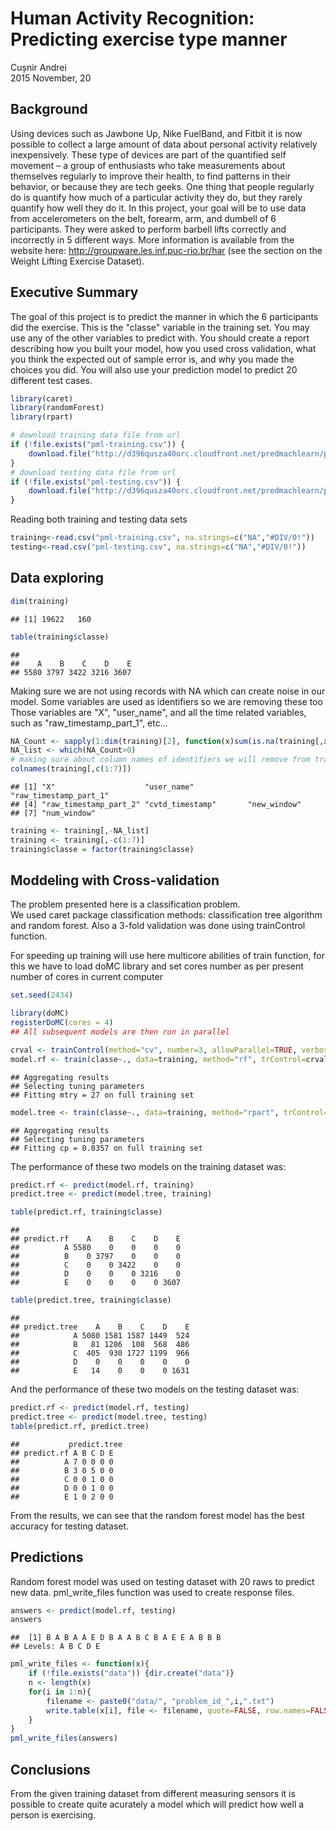 # Human Activity Recognition: Predicting exercise type manner
Cușnir Andrei  
2015 November, 20  

## Background

Using devices such as Jawbone Up, Nike FuelBand, and Fitbit it is now possible to collect a large amount of data about personal activity relatively inexpensively. These type of devices are part of the quantified self movement – a group of enthusiasts who take measurements about themselves regularly to improve their health, to find patterns in their behavior, or because they are tech geeks. One thing that people regularly do is quantify how much of a particular activity they do, but they rarely quantify how well they do it. In this project, your goal will be to use data from accelerometers on the belt, forearm, arm, and dumbell of 6 participants. They were asked to perform barbell lifts correctly and incorrectly in 5 different ways. More information is available from the website here: http://groupware.les.inf.puc-rio.br/har (see the section on the Weight Lifting Exercise Dataset).  

## Executive Summary

The goal of this project is to predict the manner in which the 6 participants did the exercise. This is the "classe" variable in the training set. You may use any of the other variables to predict with. You should create a report describing how you built your model, how you used cross validation, what you think the expected out of sample error is, and why you made the choices you did. You will also use your prediction model to predict 20 different test cases.



```r
library(caret)
library(randomForest)
library(rpart)
```


```r
# download training data file from url
if (!file.exists("pml-training.csv")) {
    download.file("http://d396qusza40orc.cloudfront.net/predmachlearn/pml-training.csv", destfile = "pml-training.csv", method="curl")
}
# download testing data file from url
if (!file.exists("pml-testing.csv")) {
    download.file("http://d396qusza40orc.cloudfront.net/predmachlearn/pml-testing.csv", destfile = "pml-testing.csv", method="curl")
}
```

Reading both training and testing data sets  

```r
training<-read.csv("pml-training.csv", na.strings=c("NA","#DIV/0!"))
testing<-read.csv("pml-testing.csv", na.strings=c("NA","#DIV/0!"))
```

## Data exploring  


```r
dim(training)
```

```
## [1] 19622   160
```

```r
table(training$classe)
```

```
## 
##    A    B    C    D    E 
## 5580 3797 3422 3216 3607
```

Making sure we are not using records with NA which can create noise in our model.
Some variables are used as identifiers so we are removing these too
Those variables are "X", "user_name", and all the time related variables, such as "raw_timestamp_part_1", etc...   


```r
NA_Count <- sapply(1:dim(training)[2], function(x)sum(is.na(training[,x])))
NA_list <- which(NA_Count>0)
# making sure about column names of identifiers we will remove from training set
colnames(training[,c(1:7)])
```

```
## [1] "X"                    "user_name"            "raw_timestamp_part_1"
## [4] "raw_timestamp_part_2" "cvtd_timestamp"       "new_window"          
## [7] "num_window"
```

```r
training <- training[,-NA_list]
training <- training[,-c(1:7)]
training$classe = factor(training$classe)
```


## Moddeling with Cross-validation

The problem presented here is a classification problem.  
We used caret package classification methods: classification tree algorithm and random forest. 
Also a 3-fold validation was done using trainControl function.

For speeding up training will use here multicore abilities of train function, 
for this we have to load doMC library and set cores number as per present number of cores in current computer


```r
set.seed(2434)

library(doMC)
registerDoMC(cores = 4)
## All subsequent models are then run in parallel

crval <- trainControl(method="cv", number=3, allowParallel=TRUE, verboseIter=TRUE)
model.rf <- train(classe~., data=training, method="rf", trControl=crval, allowParallel = TRUE)
```

```
## Aggregating results
## Selecting tuning parameters
## Fitting mtry = 27 on full training set
```

```r
model.tree <- train(classe~., data=training, method="rpart", trControl=crval)
```

```
## Aggregating results
## Selecting tuning parameters
## Fitting cp = 0.0357 on full training set
```

The performance of these two models on the training dataset was:  

```r
predict.rf <- predict(model.rf, training)
predict.tree <- predict(model.tree, training)

table(predict.rf, training$classe)
```

```
##           
## predict.rf    A    B    C    D    E
##          A 5580    0    0    0    0
##          B    0 3797    0    0    0
##          C    0    0 3422    0    0
##          D    0    0    0 3216    0
##          E    0    0    0    0 3607
```

```r
table(predict.tree, training$classe)
```

```
##             
## predict.tree    A    B    C    D    E
##            A 5080 1581 1587 1449  524
##            B   81 1286  108  568  486
##            C  405  930 1727 1199  966
##            D    0    0    0    0    0
##            E   14    0    0    0 1631
```
And the performance of these two models on the testing dataset was:  

```r
predict.rf <- predict(model.rf, testing)
predict.tree <- predict(model.tree, testing)
table(predict.rf, predict.tree)
```

```
##           predict.tree
## predict.rf A B C D E
##          A 7 0 0 0 0
##          B 3 0 5 0 0
##          C 0 0 1 0 0
##          D 0 0 1 0 0
##          E 1 0 2 0 0
```
From the results, we can see that the random forest model has the best accuracy for testing dataset.  

## Predictions
Random forest model was used on testing dataset with 20 raws to predict new data.
pml_write_files function was used to create response files.

```r
answers <- predict(model.rf, testing)
answers
```

```
##  [1] B A B A A E D B A A B C B A E E A B B B
## Levels: A B C D E
```

```r
pml_write_files <- function(x){
    if (!file.exists("data")) {dir.create("data")}
    n <- length(x)
    for(i in 1:n){
        filename <- paste0("data/", "problem_id_",i,".txt")
        write.table(x[i], file <- filename, quote=FALSE, row.names=FALSE, col.names=FALSE)
    }
}
pml_write_files(answers)
```
## Conclusions

From the given training dataset from different measuring sensors it is possible to create quite acurately a model 
which will predict how well a person is exercising.
